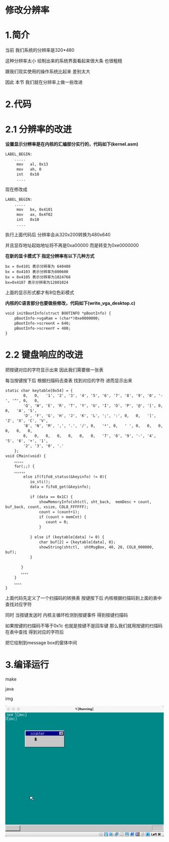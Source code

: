 # 修改分辨率

# 1.简介

当前 我们系统的分辨率是320*480

这种分辨率太小 绘制出来的系统界面看起来很大条 也很粗糙

跟我们现实使用的操作系统比起来 差别太大

因此 本节 我们就在分辨率上做一些改进



# 2.代码

# 2.1 分辨率的改进

**设置显示分辨率是在内核的汇编部分实行的，代码如下(kernel.asm)**

```
LABEL_BEGIN:
    .....
     mov   al, 0x13
     mov   ah, 0
     int   0x10
     ....
```

现在修改成

```
LABEL_BEGIN:
    .....
     mov   bx, 0x4101
     mov   ax, 0x4f02
     int   0x10
     ....
```



执行上面代码后 分辨率会从320x200转换为480x640

并且显存地址起始地址将不再是0xa00000 而是转变为0xe0000000



**在新的显卡模式下 指定分辨率有以下几种方式**

```
bx = 0x4101 表示分辨率为 640480
bx = 0x4103 表示分辨率为800600
bx = 0x4105 表示分辨率为1024768
bx=0x4107 表示分辨率为12801024
```

上面的显示形式都才有8位色彩模式



**内核的C语言部分也要做些修改，代码如下(write_vga_desktop.c)**

```
void initBootInfo(struct BOOTINFO *pBootInfo) {
    pBootInfo->vgaRam = (char*)0xe0000000;
    pBootInfo->screenX = 640;
    pBootInfo->screenY = 480;
}
```



# 2.2 键盘响应的改进

把按键对应的字符显示出来 因此我们需要做一张表

每当按键按下后 根据扫描码去查表 找到对应的字符 进而显示出来

```
static char keytable[0x54] = {
        0,   0,   '1', '2', '3', '4', '5', '6', '7', '8', '9', '0', '-', '^', 0,   0,
        'Q', 'W', 'E', 'R', 'T', 'Y', 'U', 'I', 'O', 'P', '@', '[', 0,   0,   'A', 'S',
        'D', 'F', 'G', 'H', 'J', 'K', 'L', ';', ':', 0,   0,   ']', 'Z', 'X', 'C', 'V',
        'B', 'N', 'M', ',', '.', '/', 0,   '*', 0,   ' ', 0,   0,   0,   0,   0,   0,
        0,   0,   0,   0,   0,   0,   0,   '7', '8', '9', '-', '4', '5', '6', '+', '1',
        '2', '3', '0', '.'
    };
void CMain(void) {
    。。。。。
    for(;;) {
    。。。。。。
        else if(fifo8_status(&keyinfo) != 0){
           io_sti();
           data = fifo8_get(&keyinfo);

           if (data == 0x1C) {
               showMemoryInfo(shtctl, sht_back,  memDesc + count, buf_back, count, xsize, COL8_FFFFFF);
               count = (count+1);
               if (count > memCnt) {
                  count = 0;
               }

           } else if (keytable[data] != 0) {
               char buf[2] = {keytable[data], 0};
               showString(shtctl,  shtMsgBox, 40, 28, COL8_000000, buf);
           }

       } 
       。。。。
    }
    。。。。
}
```

上面代码先定义了一个扫描码的转换表 按键按下后 内核根据扫描码到上面的表中查找对应字符

同时 当按键发送时 内核主循环检测到按键事件 得到按键扫描码

如果按键的扫描码不等于0x1c 也就是按键不是回车键 那么我们就用按键的扫描码在表中查找 得到对应的字符后

把它绘制到message box的窗体中间



# 3.编译运行

make

java

img

![](https://github.com/wdkang123/MyOperatingSystem/blob/main/images/27-img01.png?raw=true)











